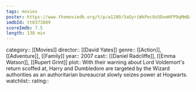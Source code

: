 ```yaml
---
tags: movies
poster: https://www.themoviedb.org/t/p/w1280/5aOyriWkPec0zUDxmHFP9qMmBaj.jpg
imdbId: tt0373889
scoreImdb: 7.5
length: 138 min
---
```


category:: [[Movies]]
director:: [[David Yates]]
genre:: [[Action]], [[Adventure]], [[Family]]
year:: 2007
cast:: [[Daniel Radcliffe]], [[Emma Watson]], [[Rupert Grint]]
plot:: With their warning about Lord Voldemort's return scoffed at, Harry and Dumbledore are targeted by the Wizard authorities as an authoritarian bureaucrat slowly seizes power at Hogwarts.
watchlist::
rating::
